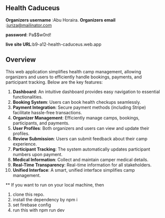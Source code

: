 ## Health Caduceus 


**Organizers username** :Abu Horaira.
**Organizers email** :juriza@mailinator.com

**password**: Pa$$w0rd!
 
**live site URL**:b9-a12-health-caduceus.web.app
## Overview
This web application simplifies health camp management, allowing organizers and users to efficiently handle bookings, payments, and participant tracking. Below are the key features:

1. **Dashboard**: An intuitive dashboard provides easy navigation to essential functionalities.
2. **Booking System**: Users can book health checkups seamlessly.
3. **Payment Integration**: Secure payment methods (including Stripe) facilitate hassle-free transactions.
4. **Organizer Management**: Efficiently manage camps, bookings, participants, and payments.
5. **User Profiles**: Both organizers and users can view and update their profiles.
6. **Review Submission**: Users can submit feedback about their camp experience.
7. **Participant Tracking**: The system automatically updates participant numbers upon payment.
8. **Medical Information**: Collect and maintain camper medical details.
9. **Real-Time Transparency**: Real-time information for all stakeholders.
10. **Unified Interface**: A smart, unified interface simplifies camp management.

** If you want to run on your local machine, then
1. clone this repo.
2. install the dependency by npm i
3. set firebase config
4. run this with npm run dev
